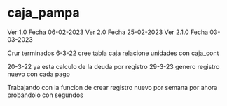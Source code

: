 # caja_pampa
Ver 1.0   Fecha 06-02-2023
Ver 2.0   Fecha 25-02-2023
Ver 2.1.0   Fecha 03-03-2023

Crur terminados 
6-3-22  cree tabla caja
relacione unidades con caja_cont

20-3-22 ya esta calculo de la deuda por registro
29-3-23 genero registro nuevo con cada pago

Trabajando con la funcion de crear registro nuevo por semana
        por ahora probandolo con segundos

